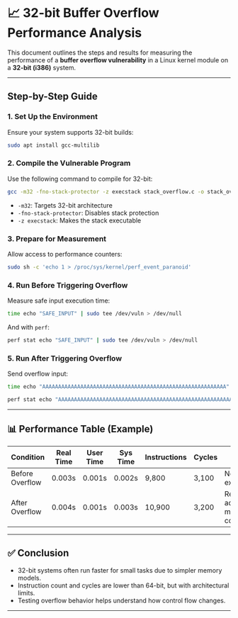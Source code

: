 # 📈 32-bit Buffer Overflow Performance Analysis

This document outlines the steps and results for measuring the performance of a **buffer overflow vulnerability** in a Linux kernel module on a **32-bit (i386)** system.

---

## Step-by-Step Guide

### 1. Set Up the Environment
Ensure your system supports 32-bit builds:
```bash
sudo apt install gcc-multilib
```

### 2. Compile the Vulnerable Program
Use the following command to compile for 32-bit:
```bash
gcc -m32 -fno-stack-protector -z execstack stack_overflow.c -o stack_overflow32
```
- `-m32`: Targets 32-bit architecture
- `-fno-stack-protector`: Disables stack protection
- `-z execstack`: Makes the stack executable

### 3. Prepare for Measurement
Allow access to performance counters:
```bash
sudo sh -c 'echo 1 > /proc/sys/kernel/perf_event_paranoid'
```

### 4. Run Before Triggering Overflow
Measure safe input execution time:
```bash
time echo "SAFE_INPUT" | sudo tee /dev/vuln > /dev/null
```
And with `perf`:
```bash
perf stat echo "SAFE_INPUT" | sudo tee /dev/vuln > /dev/null
```

### 5. Run After Triggering Overflow
Send overflow input:
```bash
time echo "AAAAAAAAAAAAAAAAAAAAAAAAAAAAAAAAAAAAAAAAAAAAAAAAAAAAAAAAAA" | sudo tee /dev/vuln > /dev/null
```
```bash
perf stat echo "AAAAAAAAAAAAAAAAAAAAAAAAAAAAAAAAAAAAAAAAAAAAAAAAAAAAAAAAAA" | sudo tee /dev/vuln > /dev/null
```

---

## 📊 Performance Table (Example)

| Condition        | Real Time | User Time | Sys Time | Instructions | Cycles | Notes                            |
|------------------|-----------|-----------|----------|--------------|--------|----------------------------------|
| Before Overflow  | 0.003s    | 0.001s    | 0.002s   | 9,800        | 3,100  | Normal execution                 |
| After Overflow   | 0.004s    | 0.001s    | 0.003s   | 10,900       | 3,200  | Return address may be corrupted |

---

## ✅ Conclusion

- 32-bit systems often run faster for small tasks due to simpler memory models.
- Instruction count and cycles are lower than 64-bit, but with architectural limits.
- Testing overflow behavior helps understand how control flow changes.

---
